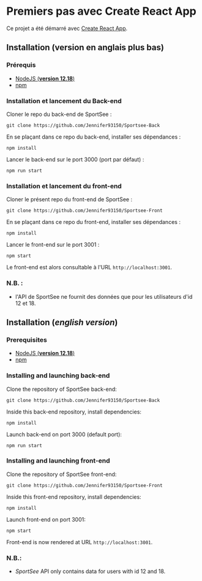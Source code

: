 # Premiers pas avec Create React App

Ce projet a été démarré avec [Create React App](https://github.com/facebook/create-react-app).

## Installation (version en anglais plus bas)

### Prérequis

- [NodeJS (**version 12.18**)](https://nodejs.org/en/)
- [npm](https://www.npmjs.com/)

### Installation et lancement du Back-end

Cloner le repo du back-end de SportSee :

`git clone https://github.com/Jennifer93150/Sportsee-Back`

En se plaçant dans ce repo du back-end, installer ses dépendances :

`npm install`

Lancer le back-end sur le port 3000 (port par défaut) :

`npm run start`

### Installation et lancement du front-end

Cloner le présent repo du front-end de SportSee :

`git clone https://github.com/Jennifer93150/Sportsee-Front`

En se plaçant dans ce repo du front-end, installer ses dépendances :

`npm install`

Lancer le front-end sur le port 3001 :

`npm start`

Le front-end est alors consultable à l'URL `http://localhost:3001`.

### N.B. :

- l'API de SportSee ne fournit des données que pour les utilisateurs d'id 12 et 18.

## Installation (_english version_)

### Prerequisites

- [NodeJS (**version 12.18**)](https://nodejs.org/en/)
- [npm](https://www.npmjs.com/)

### Installing and launching back-end

Clone the repository of SportSee back-end:

`git clone https://github.com/Jennifer93150/Sportsee-Back`

Inside this back-end repository, install dependencies:

`npm install`

Launch back-end on port 3000 (default port):

`npm run start`

### Installing and launching front-end

Clone the repository of SportSee front-end:

`git clone https://github.com/Jennifer93150/Sportsee-Front`

Inside this front-end repository, install dependencies:

`npm install`

Launch front-end on port 3001:

`npm start`

Front-end is now rendered at URL `http://localhost:3001`.

### N.B.:

- _SportSee_ API only contains data for users with id 12 and 18.











